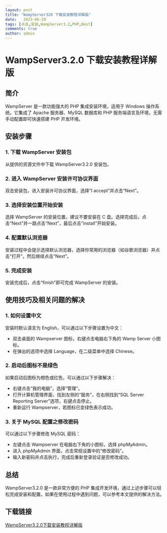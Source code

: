 ```yaml
---
layout: post
title: "WampServer320 下载安装教程详解版"
date:   2023-06-20
tags: [点击,安装,WampServer3.2,PHP,Next]
comments: true
author: admin
---
```

# WampServer3.2.0 下载安装教程详解版

## 简介
WampServer 是一款功能强大的 PHP 集成安装环境，适用于 Windows 操作系统。它集成了 Apache 服务器、MySQL 数据库和 PHP 服务端语言及环境，无需手动配置即可快速搭建 PHP 开发环境。

## 安装步骤

### 1. 下载 WampServer 安装包
从提供的资源文件中下载 WampServer3.2.0 安装包。

### 2. 进入 WampServer 安装许可协议界面
双击安装包，进入安装许可协议界面，选择“I accept”并点击“Next”。

### 3. 选择安装位置开始安装
选择 WampServer 的安装位置，建议不要安装在 C 盘。选择完成后，点击“Next”并一路点击“Next”，最后点击“install”开始安装。

### 4. 配置默认浏览器
安装过程中会提示选择默认浏览器，选择你常用的浏览器（如谷歌浏览器）并点击“打开”，然后继续点击“Next”。

### 5. 完成安装
安装完成后，点击“finish”即可完成 WampServer 的安装。

## 使用技巧及相关问题的解决

### 1. 如何设置中文
安装时默认语言为 English，可以通过以下步骤设置为中文：
- 双击桌面的 Wampserver 图标，右键点击电脑右下角的 Wamp Server 小图标。
- 在弹出的选项中选择 Language，在二级菜单中选择 Chinese。

### 2. 启动后图标不是绿色
如果启动后图标为橙色或红色，可以通过以下步骤解决：
- 右键点击“我的电脑”，选择“管理”。
- 打开计算机管理界面，找到左侧的“服务”，在右侧找到“SQL Server Reporting Server”选项，右键点击停止。
- 重新运行 Wampserver，若图标已变绿色表示成功。

### 3. 关于 MySQL 配置之修改密码
可以通过以下步骤修改 MySQL 密码：
- 左键点击 Wampserver 在电脑右下角的小图标，选择 phpMyAdmin。
- 进入 phpMyAdmin 界面，点击常规设置中的“修改密码”。
- 输入新密码并点击执行，完成后重新登录验证是否修改成功。

## 总结
WampServer3.2.0 是一款非常方便的 PHP 集成开发环境，通过上述步骤可以轻松完成安装和配置。如果在使用过程中遇到问题，可以参考本文提供的解决方法。

## 下载链接

[WampServer3.2.0下载安装教程详解版](https://pan.quark.cn/s/cf551709a1e3)